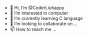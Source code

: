 - 👋 Hi, I’m @CoderLiuhappy
- 👀 I’m interested in computer
- 🌱 I’m currently learning C language
- 💞️ I’m looking to collaborate on ...
- 📫 How to reach me ...

<!---
CoderLiuhappy/CoderLiuhappy is a ✨ special ✨ repository because its `README.md` (this file) appears on your GitHub profile.
You can click the Preview link to take a look at your changes.
--->
